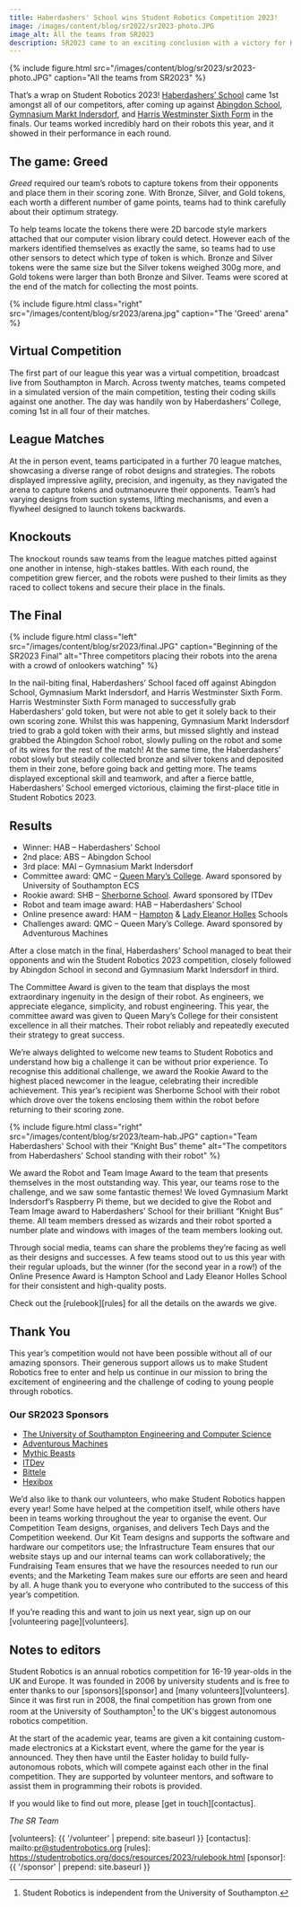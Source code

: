 ```yaml
---
title: Haberdashers' School wins Student Robotics Competition 2023!
image: /images/content/blog/sr2022/sr2023-photo.JPG
image_alt: All the teams from SR2023
description: SR2023 came to an exciting conclusion with a victory for Haberdashers' School
---
```


{% include figure.html src="/images/content/blog/sr2023/sr2023-photo.JPG"
           caption="All the teams from SR2023" %}

That’s a wrap on Student Robotics 2023! [Haberdashers’ School](https://www.habsboys.org.uk/) came 1st amongst all of our competitors, after coming up against [Abingdon School](https://www.abingdon.org.uk/), [Gymnasium Markt Indersdorf](https://www.gym-indersdorf.de/), and [Harris Westminster Sixth Form](https://www.harriswestminstersixthform.org.uk/) in the finals. Our teams worked incredibly hard on their robots this year, and it showed in their performance in each round.

## The game: Greed

*Greed* required our team’s robots to capture tokens from their opponents and place them in their scoring zone. With Bronze, Silver, and Gold tokens, each worth a different number of game points, teams had to think carefully about their optimum strategy.

To help teams locate the tokens there were 2D barcode style markers attached that our computer vision library could detect. However each of the markers identified themselves as exactly the same, so teams had to use other sensors to detect which type of token is which. Bronze and Silver tokens were the same size but the Silver tokens weighed 300g more, and Gold tokens were larger than both Bronze and Silver. Teams were scored at the end of the match for collecting the most points.

{% include figure.html class="right" src="/images/content/blog/sr2023/arena.jpg"
           caption="The 'Greed' arena" %}

## Virtual Competition

The first part of our league this year was a virtual competition, broadcast live from Southampton in March. Across twenty matches, teams competed in a simulated version of the main competition, testing their coding skills against one another. The day was handily won by Haberdashers’ College, coming 1st in all four of their matches.

## League Matches

At the in person event, teams participated in a further 70 league matches, showcasing a diverse range of robot designs and strategies. The robots displayed impressive agility, precision, and ingenuity, as they navigated the arena to capture tokens and outmanoeuvre their opponents. Team’s had varying designs from suction systems, lifting mechanisms, and even a flywheel designed to launch tokens backwards.

## Knockouts

The knockout rounds saw teams from the league matches pitted against one another in intense, high-stakes battles. With each round, the competition grew fiercer, and the robots were pushed to their limits as they raced to collect tokens and secure their place in the finals.

## The Final

{% include figure.html class="left" src="/images/content/blog/sr2023/final.JPG"
           caption="Beginning of the SR2023 Final" alt="Three competitors placing their robots into the arena with a crowd of onlookers watching" %}

In the nail-biting final, Haberdashers’ School faced off against Abingdon School, Gymnasium Markt Indersdorf, and Harris Westminster Sixth Form. Harris Westminster Sixth Form managed to successfully grab Haberdashers’ gold token, but were not able to get it solely back to their own scoring zone. Whilst this was happening, Gymnasium Markt Indersdorf tried to grab a gold token with their arms, but missed slightly and instead grabbed the Abingdon School robot, slowly pulling on the robot and some of its wires for the rest of the match! At the same time, the Haberdashers’ robot slowly but steadily collected bronze and silver tokens and deposited them in their zone, before going back and getting more. The teams displayed exceptional skill and teamwork, and after a fierce battle, Haberdashers’ School emerged victorious, claiming the first-place title in Student Robotics 2023.

## Results

- Winner: HAB – Haberdashers’ School
- 2nd place: ABS – Abingdon School
- 3rd place: MAI – Gymnasium Markt Indersdorf
- Committee award: QMC – [Queen Mary’s College](https://www.qmc.ac.uk/). Award sponsored by University of Southampton ECS
- Rookie award: SHB – [Sherborne School](https://www.sherborne.org/). Award sponsored by ITDev
- Robot and team image award: HAB – Haberdashers’ School
- Online presence award: HAM – [Hampton](https://hamptonschool.org.uk/) & [Lady Eleanor Holles](https://www.lehs.org.uk/) Schools
- Challenges award: QMC – Queen Mary’s College. Award sponsored by Adventurous Machines

After a close match in the final, Haberdashers’ School managed to beat their opponents and win the Student Robotics 2023 competition, closely followed by Abingdon School in second and Gymnasium Markt Indersdorf in third.

The Committee Award is given to the team that displays the most extraordinary ingenuity in the design of their robot. As engineers, we appreciate elegance, simplicity, and robust engineering. This year, the committee award was given to Queen Mary’s College for their consistent excellence in all their matches. Their robot reliably and repeatedly executed their strategy to great success.

We’re always delighted to welcome new teams to Student Robotics and understand how big a challenge it can be without prior experience. To recognise this additional challenge, we award the Rookie Award to the highest placed newcomer in the league, celebrating their incredible achievement. This year’s recipient was Sherborne School with their robot which drove over the tokens enclosing them within the robot before returning to their scoring zone.

{% include figure.html class="right"
           src="/images/content/blog/sr2023/team-hab.JPG" caption="Team Haberdashers' School with their “Knight Bus” theme" alt="The
           competitors from Haberdashers' School standing with their robot" %}

We award the Robot and Team Image Award to the team that presents themselves in the most outstanding way. This year, our teams rose to the challenge, and we saw some fantastic themes! We loved Gymnasium Markt Indersdorf’s Raspberry Pi theme, but we decided to give the Robot and Team Image award to Haberdashers’ School for their brilliant “Knight Bus” theme. All team members dressed as wizards and their robot sported a number plate and windows with images of the team members looking out.

Through social media, teams can share the problems they’re facing as well as their designs and successes. A few teams stood out to us this year with their regular uploads, but the winner (for the second year in a row!) of the Online Presence Award is Hampton School and Lady Eleanor Holles School for their consistent and high-quality posts.

Check out the [rulebook][rules] for all the details on the awards we give.

## Thank You

This year’s competition would not have been possible without all of our amazing sponsors. Their generous support allows us to make Student Robotics free to enter and help us continue in our mission to bring the excitement of engineering and the challenge of coding to young people through robotics.

### Our SR2023 Sponsors

- [The University of Southampton Engineering and Computer Science](https://ecs.soton.ac.uk/)
- [Adventurous Machines](https://adventurousmachines.com/?ref=studentrobotics)
- [Mythic Beasts](https://www.mythic-beasts.com/)
- [ITDev](https://www.itdev.co.uk/)
- [Bittele](https://www.7pcb.com/)
- [Hexibox](https://hexibox-events.co.uk/)

We’d also like to thank our volunteers, who make Student Robotics happen every year! Some have helped at the competition itself, while others have been in teams working throughout the year to organise the event. Our Competition Team designs, organises, and delivers Tech Days and the Competition weekend. Our Kit Team designs and supports the software and hardware our competitors use; the Infrastructure Team ensures that our website stays up and our internal teams can work collaboratively; the Fundraising Team ensures that we have the resources needed to run our events; and the Marketing Team makes sure our efforts are seen and heard by all. A huge thank you to everyone who contributed to the success of this year’s competition.

If you’re reading this and want to join us next year, sign up on our [volunteering page][volunteers].

## Notes to editors

Student Robotics is an annual robotics competition for 16-19 year-olds in the UK
and Europe. It was founded in 2006 by university students and is free to enter
thanks to our [sponsors][sponsor] and [many volunteers][volunteers]. Since it
was first run in 2008, the final competition has grown from one room at the
University of Southampton[^1] to the UK's biggest autonomous robotics
competition.

[^1]: Student Robotics is independent from the University of Southampton.

At the start of the academic year, teams are given a kit containing custom-made
electronics at a Kickstart event, where the game for the year is announced. They
then have until the Easter holiday to build fully-autonomous robots, which will
compete against each other in the final competition. They are supported by
volunteer mentors, and software to assist them in programming their robots is
provided.

If you would like to find out more, please [get in touch][contactus].

_The SR Team_

[volunteers]: {{ '/volunteer' | prepend: site.baseurl }}
[contactus]: mailto:pr@studentrobotics.org
[rules]: https://studentrobotics.org/docs/resources/2023/rulebook.html
[sponsor]: {{ '/sponsor' | prepend: site.baseurl }}
